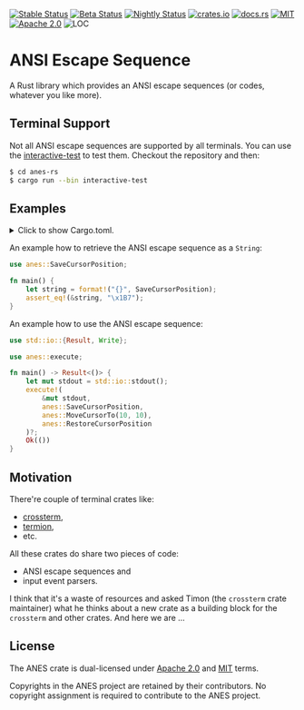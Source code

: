 [![Stable Status][actions-stable-badge]][actions-link]
[![Beta Status][actions-beta-badge]][actions-link]
[![Nightly Status][actions-nightly-badge]][actions-link]
[![crates.io][crates-badge]][crates-link]
[![docs.rs][docs-badge]][docs-link]
[![MIT][mit-license-badge]][mit-license-link]
[![Apache 2.0][apache-license-badge]][apache-license-link]
![LOC][loc-badge]

# ANSI Escape Sequence

A Rust library which provides an ANSI escape sequences (or codes, whatever you like more).

## Terminal Support

Not all ANSI escape sequences are supported by all terminals. You can use the
[interactive-test](https://github.com/zrzka/anes-rs/tree/master/interactive-test) to test them.
Checkout the repository and then:
 
```bash
$ cd anes-rs
$ cargo run --bin interactive-test
``` 

## Examples

<details>
<summary>
Click to show Cargo.toml.
</summary>

```toml
[dependencies]
anes = "0.1"
```

</details>
<p></p>


An example how to retrieve the ANSI escape sequence as a `String`:

```rust
use anes::SaveCursorPosition;

fn main() {
    let string = format!("{}", SaveCursorPosition);
    assert_eq!(&string, "\x1B7");
}
```

An example how to use the ANSI escape sequence:

```rust
use std::io::{Result, Write};

use anes::execute;

fn main() -> Result<()> {
    let mut stdout = std::io::stdout();
    execute!(
        &mut stdout,
        anes::SaveCursorPosition,
        anes::MoveCursorTo(10, 10),
        anes::RestoreCursorPosition
    )?;
    Ok(())
}
```

## Motivation

There're couple of terminal crates like:

* [crossterm](https://github.com/crossterm-rs/crossterm),
* [termion](https://github.com/redox-os/termion),
* etc.

All these crates do share two pieces of code:

* ANSI escape sequences and
* input event parsers.

I think that it's a waste of resources and asked Timon (the `crossterm` crate maintainer) what he thinks
about a new crate as a building block for the `crossterm` and other crates. And here we
are ...

## License

The ANES crate is dual-licensed under [Apache 2.0][apache-license-link] and
[MIT][mit-license-link] terms.

Copyrights in the ANES project are retained by their contributors. No
copyright assignment is required to contribute to the ANES project.

[actions-stable-badge]: https://github.com/zrzka/anes-rs/workflows/stable/badge.svg
[actions-beta-badge]: https://github.com/zrzka/anes-rs/workflows/beta/badge.svg
[actions-nightly-badge]: https://github.com/zrzka/anes-rs/workflows/nightly/badge.svg
[actions-link]: https://github.com/zrzka/anes-rs/actions

[crates-badge]: https://img.shields.io/crates/v/anes.svg
[crates-link]: https://crates.io/crates/anes

[docs-badge]: https://docs.rs/anes/badge.svg
[docs-link]: https://docs.rs/anes

[mit-license-badge]: https://img.shields.io/badge/license-MIT-blue.svg
[mit-license-link]: ./LICENSE-MIT
[apache-license-badge]: https://img.shields.io/badge/license-Apache2-blue.svg
[apache-license-link]: /LICENSE-APACHE

[loc-badge]: https://tokei.rs/b1/github/zrzka/anes-rs?category=code
